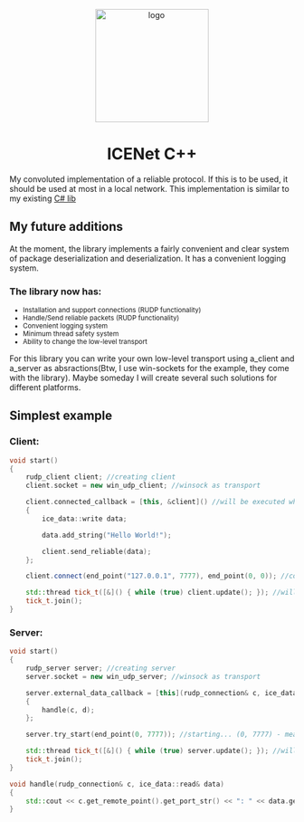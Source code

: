   
<p align="center">
  <img src="https://github.com/enoreex/ICENet/assets/125078218/c28309e2-377a-450f-9440-8b7e8eaf335a" alt="logo" width="200" height="200">
</p>

<h1 align="center" tabindex="-1" dir="auto"><a class="anchor" aria-hidden="true"></a>ICENet C++</h1>

My convoluted implementation of a reliable protocol. If this is to be used, it should be used at most in a local network. This implementation is similar to my existing <a href = "https://github.com/enoreex/ICENet/">C# lib</a>

<h2 tabindex="-1" dir="auto"><a class="anchor" aria-hidden="true"></a>My future additions</h2>

At the moment, the library implements a fairly convenient and clear system of package deserialization and deserialization. It has a convenient logging system.

<h3>The library now has:</h3>

<ul>
  <li style="font-size: smaller;">Installation and support connections (RUDP functionality)</li>
  <li style="font-size: smaller;">Handle/Send reliable packets (RUDP functionality)</li>
  <li style="font-size: smaller;">Convenient logging system</li>
  <li style="font-size: smaller;">Minimum thread safety system</li>
  <li style="font-size: smaller;">Ability to change the low-level transport</li>
</ul>

For this library you can write your own low-level transport using a_client and a_server as absractions(Btw, I use win-sockets for the example, they come with the library). Maybe someday I will create several such solutions for different platforms.

<h2 tabindex="-1" dir="auto"><a class="anchor" aria-hidden="true"></a>Simplest example</h2>

<h3>Client:</h3>

```cpp
void start()
{
	rudp_client client; //creating client
	client.socket = new win_udp_client; //winsock as transport

	client.connected_callback = [this, &client]() //will be executed when client connected
	{
		ice_data::write data;

		data.add_string("Hello World!");

		client.send_reliable(data);
	};

	client.connect(end_point("127.0.0.1", 7777), end_point(0, 0)); //connecting... (0, 0) - means auto ip + port

	std::thread tick_t([&]() { while (true) client.update(); }); //will be bad without update(). more often is better.
	tick_t.join();
}
```

<h3>Server:</h3>

```cpp
void start()
{
	rudp_server server; //creating server
	server.socket = new win_udp_server; //winsock as transport

	server.external_data_callback = [this](rudp_connection& c, ice_data::read& d) //will be executed when packet handled
	{
		handle(c, d); 
	};

	server.try_start(end_point(0, 7777)); //starting... (0, 7777) - means auto ip + 7777

	std::thread tick_t([&]() { while (true) server.update(); }); //will be bad without update(). more often is better.
	tick_t.join();
}

void handle(rudp_connection& c, ice_data::read& data)
{
	std::cout << c.get_remote_point().get_port_str() << ": " << data.get_string() << "\n";
}
```

